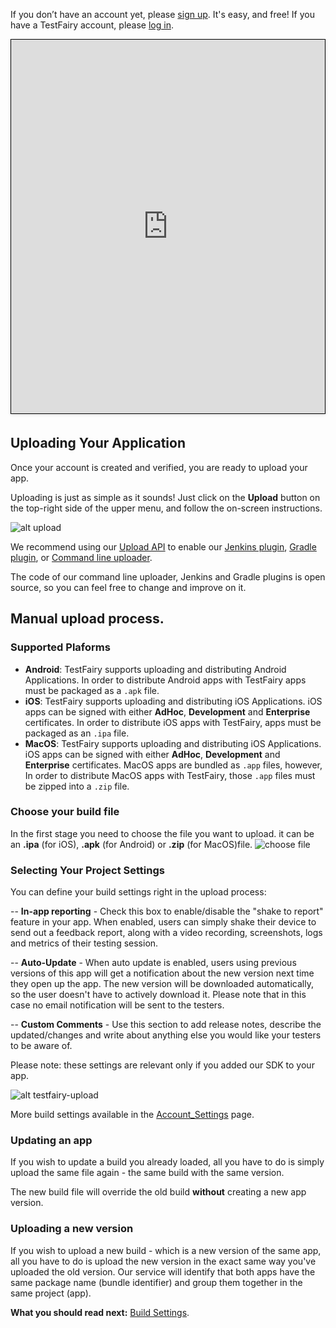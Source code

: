 If you don’t have an account yet, please <a href="http://www.testfairy.com/signup" target="_blank">sign up</a>. It's easy, and free!
If you have a TestFairy account, please <a href="https://app.testfairy.com/login" target="_blank">log in</a>.


<iframe width="800" height="600" frameborder="0" allowfullscreen="true" style="box-sizing: border-box; margin-bottom:5px; max-width: 100%; border: 1px solid rgba(0,0,0,1); background-color: rgba(255,255,255,0); box-shadow: 0px 2px 4px rgba(0,0,0,0.1);" src="https://testfairy.fleeq.io/l/wdtj0svxnh-xftb9kmde0"></iframe>


## <a id="Uploading"></a> Uploading Your Application

Once your account is created and verified, you are ready to upload your app.

Uploading is just as simple as it sounds! Just click on the **Upload** button on the top-right side of the upper menu, and follow the on-screen instructions.

![ alt upload](../../img/app/upload2.png)

We recommend using our <a href="https://docs.testfairy.com/API/Upload_API.html">Upload API</a> to enable our <a href="https://wiki.jenkins-ci.org/display/JENKINS/TestFairy+Plugin">Jenkins plugin</a>, <a href="#">Gradle plugin</a>, or <a href="https://github.com/testfairy/command-line-uploader" target="_blank">Command line uploader</a>. 

The code of our command line uploader, Jenkins and Gradle plugins is open source, so you can feel free to change and improve on it.

## Manual upload process.

### Supported Plaforms

  * **Android**: TestFairy supports uploading and distributing Android Applications. In order to distribute Android apps with TestFairy  apps must be packaged as a `.apk` file. 
  * **iOS**: TestFairy supports uploading and distributing iOS Applications. iOS apps can be signed with either __AdHoc__, __Development__ and __Enterprise__ certificates. In order to distribute iOS apps with TestFairy, apps must be packaged as an `.ipa` file. 
  * **MacOS**: TestFairy supports uploading and distributing iOS Applications. iOS apps can be signed with either __AdHoc__, __Development__ and __Enterprise__ certificates. MacOS apps are bundled as `.app` files, however, In order to distribute MacOS apps with TestFairy, those `.app` files must be zipped into a `.zip` file. 

### Choose your build file
In the first stage you need to choose the file you want to upload. it can be an **.ipa** (for iOS), **.apk** (for Android) or **.zip** (for MacOS)file.
![choose file](/img/getting-started/upload/upload-app-android-1.png)

### Selecting Your Project Settings

You can define your build settings right in the upload process:

-- **In-app reporting** - Check this box to enable/disable the "shake to report" feature in your app. When enabled, users can simply shake their device to send out a feedback report, along with a video recording, screenshots, logs and metrics of their testing session.

-- **Auto-Update** - When auto update is enabled, users using previous versions of this app will get a notification about the new version next time they open up the app. The new version will be downloaded automatically, so the user doesn't have to actively download it. Please note that in this case no email notification will be sent to the testers.

-- **Custom Comments** - Use this section to add release notes, describe the updated/changes and write about anything else you would like your testers to be aware of.

Please note: these settings are relevant only if you added our SDK to your app.

![ alt testfairy-upload](../../img/app/upload-settings.png)

More build settings available in the [Account_Settings](Account_Settings.html) page.

 
### <a id="Uploading"></a> Updating an app

If you wish to update a build you already loaded, all you have to do is simply upload the same file again - the same build with the same version. 

The new build file will override the old build **without** creating a new app version.

### <a id="Uploading"></a> Uploading a new version

If you wish to upload a new build - which is a new version of the same app, all you have to do is upload the new version in the exact same way you've uploaded the old version. Our service will identify that both apps have the same package name (bundle identifier) and group them together in the same project (app).


**What you should read next:** [Build Settings](https://docs.testfairy.com/Getting_Started/App_Build_Settings.html).
